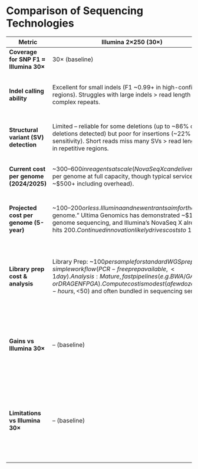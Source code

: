 # Comparison of Sequencing Technologies

| Metric | Illumina 2×250 (30×) | PacBio HiFi (HiFi Long Reads) | Oxford Nanopore (Long Reads) |
|--------|----------------------|-------------------------------|------------------------------|
| **Coverage for SNP F1 ≈ Illumina 30×** | 30× (baseline) | ~15× HiFi needed (DeepVariant at 13.7× HiFi yields SNP F1 0.9957, comparable to Illumina 28–30×) | ~30× needed with new Q20+ reads (30–40× ONT achieves SNP F1 ≈0.996–0.997, comparable to Illumina). Lower coverage (<20×) significantly reduces SNP accuracy. |
| **Indel calling ability** | Excellent for small indels (F1 ~0.99+ in high-confidence regions). Struggles with large indels > read length or in complex repeats. | High accuracy for small–medium indels (HiFi reads achieve Indel F1 ~0.97 with advanced variant callers). Some residual errors in long homopolymers, but adding short reads can rescue these. Can detect larger indels spanning up to read length (tens of kb). | Moderate for small indels: higher error rates in homopolymer and repeat regions (Indel F1 ~0.79 overall vs 0.997 for Illumina in easy regions; only 0.676 in long homopolymers). Outside homopolymers, indel accuracy improves (~0.975 F1). Strong for large indels: long reads capture large insertions/deletions that short reads miss. |
| **Structural variant (SV) detection** | Limited – reliable for some deletions (up to ~86% of deletions detected) but poor for insertions (~22% sensitivity). Short reads miss many SVs > read length or in repetitive regions. | Excellent – Long reads improve SV discovery ~3× over short reads. HiFi reads (15–25 kb) capture most SVs >50 bp with high precision. Near parity with assembly-based methods for SV detection. | Excellent – Ultra-long reads can span very large SVs and complex rearrangements. With improved callers (e.g. Sniffles2), ONT SV sensitivity ~90% for deletions and ~74% for insertions, outperforming Illumina. Capable of detecting virtually all SV types (inversions, translocations, etc.) present in read span. |
| **Current cost per genome (2024/2025)** | ~$300–600 in reagents at scale (NovaSeq X can deliver ~$200 per genome at full capacity, though typical services ~$500+ including overhead). | ~$1000 in consumables for 30× WGS (PacBio Revio list price $995 per 30× genome). High-capacity systems can approach ~$1000/genome; older SMRT sequencing was higher ($2–3k). | ~$1000 per 30× genome (one PromethION flow cell per genome). Cost varies with output – e.g. if one flow cell (~$1000) yields 2 genomes, cost ~$500 each. Smaller devices (MinION) have lower up-front cost but may require multiple flowcells for a human genome. |
| **Projected cost per genome (5-year)** | ~$100–200 or less. Illumina and new entrants aim for the “$100 genome.” Ultima Genomics has demonstrated ~$100 per genome sequencing, and Illumina’s NovaSeq X already hits $200. Continued innovation likely drives costs to ~$100. | ~$500 or less. PacBio plans <$500 per HiFi genome (the new SPRQ chemistry increases output, enabling ~$500/genome). In 5 years, high-throughput HiFi could approach a few hundred dollars per genome as yield improves and instrument capacity grows. | ~$500 or less. ONT is expected to reduce cost via higher throughput (more Gb per flow cell) and new devices. While ONT hasn’t publicly set a price target, improvements in pore chemistry and output per run could make a human genome on ONT a few hundred dollars (especially as competition pushes all providers toward ~$100 genomes). |
| **Library prep cost & analysis** | Library Prep: ~$100 per sample for standard WGS prep; simple workflow (PCR-free prep available, <1 day). Analysis: Mature, fast pipelines (e.g. BWA/GATK, or DRAGEN FPGA). Compute cost is modest (a few dozen CPU-hours, <$50) and often bundled in sequencing service. | Library Prep: Higher complexity – requires high molecular weight DNA (10+ µg). Kit cost a few hundred dollars per sample, and prep can take 1–2 days including DNA extraction. Analysis: Basecalling/CCS generation is computationally intensive but done on instrument or compute cluster; variant calling (DeepVariant, etc.) requires similar compute to Illumina. No PCR needed. | Library Prep: Options for rapid prep (e.g. transposase-based <1 hour) or ligation kit (~2 hours), with cost ~$100 per genome. Requires high molecular weight DNA for best results. Analysis: Computationally heavy – raw signal needs basecalling (often GPU-accelerated). Full analysis (basecall + alignment + variant calling) can take 2200 CPU-hours ($100 cloud cost) for 30–40× data. ONT provides real-time basecalling options (MinIT/GPUs) to reduce turnaround. |
| **Gains vs Illumina 30×** | – (baseline) | Long-read advantages: Access to GC-rich, low-mappability, and repetitive regions inaccessible to short reads. ~3× more SVs detected. Highly accurate HiFi reads (Q30) give near-Illumina small variant accuracy. Enables phasing of variants over megabase scales (haplotype-resolved reads). Can directly detect epigenetic marks (e.g. DNA methylation) in the sequencing data. | Long-read advantages: Ultra-long reads can resolve structural variations and large repeats that others miss. Better SNP recall in low-complexity and unmappable regions (ONT SNP F1 was 0.987 vs 0.944 for Illumina in low-mappability regions). Comprehensive SV detection (captures large insertions that short reads miss). Can phase SNPs/indels and SVs simultaneously over very long ranges. Directly reads native DNA/RNA and detects modifications (5mC, 6mA) from signal. Portable sequencing possible (MinION). |
| **Limitations vs Illumina 30×** | – (baseline) | Limitations: Higher cost per Gb (though improving) and lower throughput than Illumina for large projects (Revio yields ~90 Gb per run = 1 genome per SMRT cell). Sample prep requires ultra-pure HMW DNA. Slightly lower indel precision in homopolymers – needs polishing with short reads for maximum small-indel accuracy. Read lengths (~15–25 kb) while long, are shorter than ONT’s ultra-long; extremely long repeats (e.g. centromeres) may still remain unresolved. | Limitations: Raw read accuracy still lower – especially prone to small indel errors in homopolymer runs, requiring higher depth or hybrid error correction. Yield per flow cell can be variable; achieving consistent 30× from one flow cell may require optimization. Data analysis is more complex (basecalling adds an extra step). Some biases (e.g. lower accuracy in very GC-extreme regions or systematic errors in specific motifs) still exist. Overall SNP/indel precision slightly lower than Illumina at equivalent coverage (more false positives without short-read polishing). |

